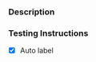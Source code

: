 ### Description

<!--
  ✍️ Write a short summary of your work.
  If necessary, include relevant screenshots.
-->

### Testing Instructions

<!--
  Give a quick description of steps to test your changes.
-->

<!--
  When the below is checked (default) our PR bot will automatically
  assign labels to your PR based on the content to help the team
  organize and review it faster.
-->

- [X] Auto label
